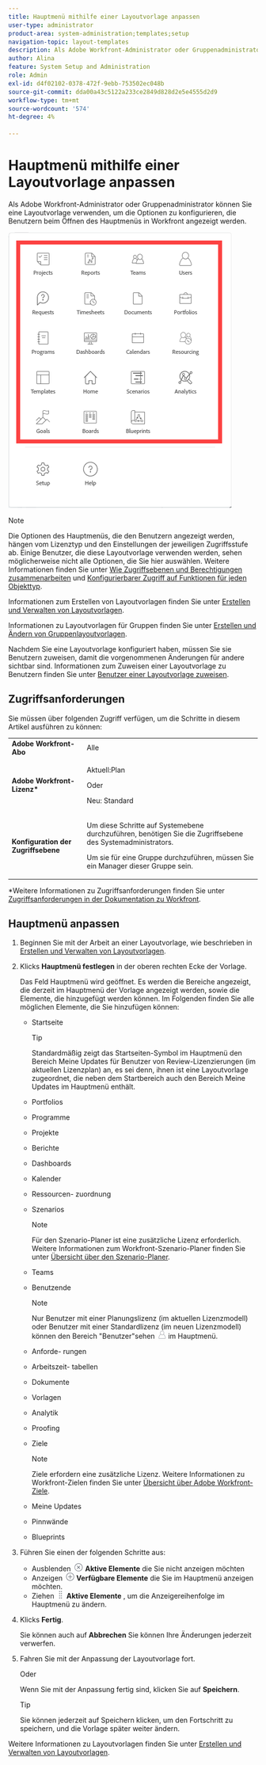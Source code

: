 ```yaml
---
title: Hauptmenü mithilfe einer Layoutvorlage anpassen
user-type: administrator
product-area: system-administration;templates;setup
navigation-topic: layout-templates
description: Als Adobe Workfront-Administrator oder Gruppenadministrator können Sie eine Layoutvorlage verwenden, um die Optionen zu konfigurieren, die Benutzern beim Öffnen des Hauptmenüs in Workfront angezeigt werden.
author: Alina
feature: System Setup and Administration
role: Admin
exl-id: d4f02102-0378-472f-9ebb-753502ec048b
source-git-commit: dda00a43c5122a233ce2849d828d2e5e4555d2d9
workflow-type: tm+mt
source-wordcount: '574'
ht-degree: 4%

---
```


# Hauptmenü mithilfe einer Layoutvorlage anpassen

<!--Audited: 01/2024-->

Als Adobe Workfront-Administrator oder Gruppenadministrator können Sie eine Layoutvorlage verwenden, um die Optionen zu konfigurieren, die Benutzern beim Öffnen des Hauptmenüs in Workfront angezeigt werden.

![Optionen des Hauptmenüs](assets/main-menu-with-blueprints-no-branding.png)

>[!NOTE]
>
>Die Optionen des Hauptmenüs, die den Benutzern angezeigt werden, hängen vom Lizenztyp und den Einstellungen der jeweiligen Zugriffsstufe ab. Einige Benutzer, die diese Layoutvorlage verwenden werden, sehen möglicherweise nicht alle Optionen, die Sie hier auswählen. Weitere Informationen finden Sie unter [Wie Zugriffsebenen und Berechtigungen zusammenarbeiten](../../../administration-and-setup/add-users/access-levels-and-object-permissions/how-access-levels-permissions-work-together.md) und [Konfigurierbarer Zugriff auf Funktionen für jeden Objekttyp](../../../administration-and-setup/add-users/access-levels-and-object-permissions/configurable-functionality-in-each-access-level-by-object-type.md).

Informationen zum Erstellen von Layoutvorlagen finden Sie unter [Erstellen und Verwalten von Layoutvorlagen](../use-layout-templates/create-and-manage-layout-templates.md).

Informationen zu Layoutvorlagen für Gruppen finden Sie unter [Erstellen und Ändern von Gruppenlayoutvorlagen](../../../administration-and-setup/manage-groups/work-with-group-objects/create-and-modify-a-groups-layout-templates.md).

Nachdem Sie eine Layoutvorlage konfiguriert haben, müssen Sie sie Benutzern zuweisen, damit die vorgenommenen Änderungen für andere sichtbar sind. Informationen zum Zuweisen einer Layoutvorlage zu Benutzern finden Sie unter [Benutzer einer Layoutvorlage zuweisen](../use-layout-templates/assign-users-to-layout-template.md).

## Zugriffsanforderungen

Sie müssen über folgenden Zugriff verfügen, um die Schritte in diesem Artikel ausführen zu können:

<table style="table-layout:auto"> 
 <col> 
 <col> 
 <tbody> 
  <tr> 
   <td role="rowheader"><strong>Adobe Workfront-Abo</strong></td> 
   <td>Alle</td> 
  </tr> 
  <tr> 
   <td role="rowheader"><strong>Adobe Workfront-Lizenz*</strong></td> 
   <td><p>Aktuell:Plan</p>
   Oder
   <p>Neu: Standard</p></td> 
  </tr> 
  <tr> 
   <td role="rowheader"><strong>Konfiguration der Zugriffsebene</strong></td> 
   <td> <p>Um diese Schritte auf Systemebene durchzuführen, benötigen Sie die Zugriffsebene des Systemadministrators.</p>
    <p>Um sie für eine Gruppe durchzuführen, müssen Sie ein Manager dieser Gruppe sein.</p> 
     </td> 
  </tr> 
 </tbody> 
</table>

*Weitere Informationen zu Zugriffsanforderungen finden Sie unter [Zugriffsanforderungen in der Dokumentation zu Workfront](/help/quicksilver/administration-and-setup/add-users/access-levels-and-object-permissions/access-level-requirements-in-documentation.md).

## Hauptmenü anpassen

1. Beginnen Sie mit der Arbeit an einer Layoutvorlage, wie beschrieben in [Erstellen und Verwalten von Layoutvorlagen](../../../administration-and-setup/customize-workfront/use-layout-templates/create-and-manage-layout-templates.md).
1. Klicks **Hauptmenü festlegen** in der oberen rechten Ecke der Vorlage.

   Das Feld Hauptmenü wird geöffnet. Es werden die Bereiche angezeigt, die derzeit im Hauptmenü der Vorlage angezeigt werden, sowie die Elemente, die hinzugefügt werden können. Im Folgenden finden Sie alle möglichen Elemente, die Sie hinzufügen können:
   * Startseite

     >[!TIP]
     >
     >Standardmäßig zeigt das Startseiten-Symbol im Hauptmenü den Bereich Meine Updates für Benutzer von Review-Lizenzierungen (im aktuellen Lizenzplan) an, es sei denn, ihnen ist eine Layoutvorlage zugeordnet, die neben dem Startbereich auch den Bereich Meine Updates im Hauptmenü enthält.

   * Portfolios
   * Programme
   * Projekte
   * Berichte
   * Dashboards
   * Kalender
   * Ressourcen- zuordnung
   * Szenarios

     >[!NOTE]
     >
     >Für den Szenario-Planer ist eine zusätzliche Lizenz erforderlich. Weitere Informationen zum Workfront-Szenario-Planer finden Sie unter [Übersicht über den Szenario-Planer](../../../scenario-planner/scenario-planner-overview.md).

   * Teams
   * Benutzende

     >[!NOTE]
     >
     >Nur Benutzer mit einer Planungslizenz (im aktuellen Lizenzmodell) oder Benutzer mit einer Standardlizenz (im neuen Lizenzmodell) können den Bereich &quot;Benutzer&quot;sehen ![](assets/users-icon-in-main-menu.png) im Hauptmenü.

   * Anforde- rungen
   * Arbeitszeit- tabellen
   * Dokumente
   * Vorlagen
   * Analytik
   * Proofing
   * Ziele

     >[!NOTE]
     >
     >Ziele erfordern eine zusätzliche Lizenz. Weitere Informationen zu Workfront-Zielen finden Sie unter [Übersicht über Adobe Workfront-Ziele](../../../workfront-goals/goal-management/wf-goals-overview.md).

   * Meine Updates
   * Pinnwände
   * Blueprints

1. Führen Sie einen der folgenden Schritte aus:

   * Ausblenden ![](assets/remove-icon---x-in-circle.png) **Aktive Elemente** die Sie nicht anzeigen möchten
   * Anzeigen ![](assets/add-icon-plus-in-circle.png) **Verfügbare Elemente** die Sie im Hauptmenü anzeigen möchten.
   * Ziehen ![](assets/move-icon---dots.png) **Aktive Elemente** , um die Anzeigereihenfolge im Hauptmenü zu ändern.

1. Klicks **Fertig**.

   Sie können auch auf **Abbrechen** Sie können Ihre Änderungen jederzeit verwerfen.

1. Fahren Sie mit der Anpassung der Layoutvorlage fort.

   Oder

   Wenn Sie mit der Anpassung fertig sind, klicken Sie auf **Speichern**.

   >[!TIP]
   >
   >Sie können jederzeit auf Speichern klicken, um den Fortschritt zu speichern, und die Vorlage später weiter ändern.

Weitere Informationen zu Layoutvorlagen finden Sie unter [Erstellen und Verwalten von Layoutvorlagen](../../../administration-and-setup/customize-workfront/use-layout-templates/create-and-manage-layout-templates.md).
